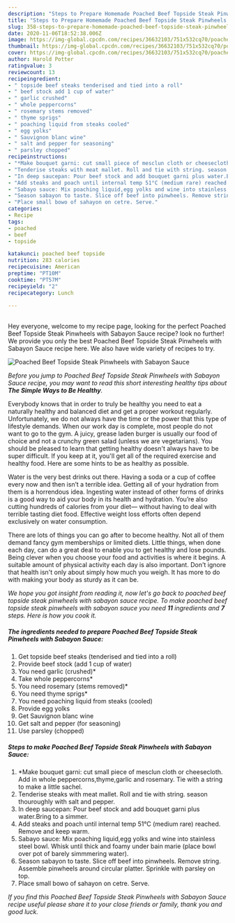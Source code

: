 ```yaml
---
description: "Steps to Prepare Homemade Poached Beef Topside Steak Pinwheels with Sabayon Sauce"
title: "Steps to Prepare Homemade Poached Beef Topside Steak Pinwheels with Sabayon Sauce"
slug: 358-steps-to-prepare-homemade-poached-beef-topside-steak-pinwheels-with-sabayon-sauce
date: 2020-11-06T18:52:38.006Z
image: https://img-global.cpcdn.com/recipes/36632103/751x532cq70/poached-beef-topside-steak-pinwheels-with-sabayon-sauce-recipe-main-photo.jpg
thumbnail: https://img-global.cpcdn.com/recipes/36632103/751x532cq70/poached-beef-topside-steak-pinwheels-with-sabayon-sauce-recipe-main-photo.jpg
cover: https://img-global.cpcdn.com/recipes/36632103/751x532cq70/poached-beef-topside-steak-pinwheels-with-sabayon-sauce-recipe-main-photo.jpg
author: Harold Potter
ratingvalue: 3
reviewcount: 13
recipeingredient:
- " topside beef steaks tenderised and tied into a roll"
- " beef stock add 1 cup of water"
- " garlic crushed"
- " whole peppercorns"
- " rosemary stems removed"
- " thyme sprigs"
- " poaching liquid from steaks cooled"
- " egg yolks"
- " Sauvignon blanc wine"
- " salt and pepper for seasoning"
- " parsley chopped"
recipeinstructions:
- "*Make bouquet garni: cut small piece of mesclun cloth or cheesecloth. Add in whole peppercorns,thyme,garlic and rosemary. Tie with a string to make a little sachel."
- "Tenderise steaks with meat mallet. Roll and tie with string. season thouroughly with salt and pepper."
- "In deep saucepan: Pour beef stock and add bouquet garni plus water.Bring to a simmer."
- "Add steaks and poach until internal temp 51°C (medium rare) reached. Remove and keep warm."
- "Sabayo sauce: Mix poaching liquid,egg yolks and wine into stainless steel bowl. Whisk until thick and foamy under bain marie (place bowl over pot of barely simmmering water)."
- "Season sabayon to taste. Slice off beef into pinwheels. Remove string. Assemble pinwheels around circular platter. Sprinkle with parsley on top."
- "Place small bowo of sahayon on cetre. Serve."
categories:
- Recipe
tags:
- poached
- beef
- topside

katakunci: poached beef topside 
nutrition: 283 calories
recipecuisine: American
preptime: "PT10M"
cooktime: "PT57M"
recipeyield: "2"
recipecategory: Lunch

---
```

<br>
Hey everyone, welcome to my recipe page, looking for the perfect Poached Beef Topside Steak Pinwheels with Sabayon Sauce recipe? look no further! We provide you only the best Poached Beef Topside Steak Pinwheels with Sabayon Sauce recipe here. We also have wide variety of recipes to try.
<br>


![Poached Beef Topside Steak Pinwheels with Sabayon Sauce](https://img-global.cpcdn.com/recipes/36632103/751x532cq70/poached-beef-topside-steak-pinwheels-with-sabayon-sauce-recipe-main-photo.jpg)

<i>Before you jump to Poached Beef Topside Steak Pinwheels with Sabayon Sauce recipe, you may want to read this short interesting healthy tips about <strong>The Simple Ways to Be Healthy</strong>.</i>

Everybody knows that in order to truly be healthy you need to eat a naturally healthy and balanced diet and get a proper workout regularly. Unfortunately, we do not always have the time or the power that this type of lifestyle demands. When our work day is complete, most people do not want to go to the gym. A juicy, grease laden burger is usually our food of choice and not a crunchy green salad (unless we are vegetarians). You should be pleased to learn that getting healthy doesn't always have to be super difficult. If you keep at it, you'll get all of the required exercise and healthy food. Here are some hints to be as healthy as possible.

Water is the very best drinks out there. Having a soda or a cup of coffee every now and then isn’t a terrible idea. Getting all of your hydration from them is a horrendous idea. Ingesting water instead of other forms of drinks is a good way to aid your body in its health and hydration. You’re also cutting hundreds of calories from your diet— without having to deal with terrible tasting diet food. Effective weight loss efforts often depend exclusively on water consumption.

There are lots of things you can go after to become healthy. Not all of them demand fancy gym memberships or limited diets. Little things, when done each day, can do a great deal to enable you to get healthy and lose pounds. Being clever when you choose your food and activities is where it begins. A suitable amount of physical activity each day is also important. Don't ignore that health isn't only about simply how much you weigh. It has more to do with making your body as sturdy as it can be. 


<i>We hope you got insight from reading it, now let's go back to poached beef topside steak pinwheels with sabayon sauce recipe. To make poached beef topside steak pinwheels with sabayon sauce you need <strong>11</strong> ingredients and <strong>7</strong> steps. Here is how you cook it.
</i>

##### The ingredients needed to prepare Poached Beef Topside Steak Pinwheels with Sabayon Sauce:

1. Get  topside beef steaks (tenderised and tied into a roll)
1. Provide  beef stock (add 1 cup of water)
1. You need  garlic (crushed)*
1. Take  whole peppercorns*
1. You need  rosemary (stems removed)*
1. You need  thyme sprigs*
1. You need  poaching liquid from steaks (cooled)
1. Provide  egg yolks
1. Get  Sauvignon blanc wine
1. Get  salt and pepper (for seasoning)
1. Use  parsley (chopped)


##### Steps to make Poached Beef Topside Steak Pinwheels with Sabayon Sauce:

1. *Make bouquet garni: cut small piece of mesclun cloth or cheesecloth. Add in whole peppercorns,thyme,garlic and rosemary. Tie with a string to make a little sachel.
1. Tenderise steaks with meat mallet. Roll and tie with string. season thouroughly with salt and pepper.
1. In deep saucepan: Pour beef stock and add bouquet garni plus water.Bring to a simmer.
1. Add steaks and poach until internal temp 51°C (medium rare) reached. Remove and keep warm.
1. Sabayo sauce: Mix poaching liquid,egg yolks and wine into stainless steel bowl. Whisk until thick and foamy under bain marie (place bowl over pot of barely simmmering water).
1. Season sabayon to taste. Slice off beef into pinwheels. Remove string. Assemble pinwheels around circular platter. Sprinkle with parsley on top.
1. Place small bowo of sahayon on cetre. Serve.


<i>If you find this Poached Beef Topside Steak Pinwheels with Sabayon Sauce recipe useful please share it to your close friends or family, thank you and good luck.</i>
